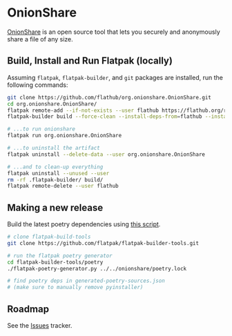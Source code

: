 # OnionShare
[OnionShare](https://onionshare.org/) is an open source tool that lets you securely and anonymously share a file of any
size.

## Build, Install and Run Flatpak (locally)

Assuming `flatpak`, `flatpak-builder`, and `git` packages are installed, run the following commands:

```sh
git clone https://github.com/flathub/org.onionshare.OnionShare.git
cd org.onionshare.OnionShare/
flatpak remote-add --if-not-exists --user flathub https://flathub.org/repo/flathub.flatpakrepo
flatpak-builder build --force-clean --install-deps-from=flathub --install --user org.onionshare.OnionShare.json

# ...to run onionshare
flatpak run org.onionshare.OnionShare

# ...to uninstall the artifact
flatpak uninstall --delete-data --user org.onionshare.OnionShare

# ...and to clean-up everything
flatpak uninstall --unused --user
rm -rf .flatpak-builder/ build/
flatpak remote-delete --user flathub
```

## Making a new release

Build the latest poetry dependencies using [this script](https://github.com/flatpak/flatpak-builder-tools/tree/master/poetry).

```sh
# clone flatpak-build-tools
git clone https://github.com/flatpak/flatpak-builder-tools.git

# run the flatpak poetry generator
cd flatpak-builder-tools/poetry
./flatpak-poetry-generator.py ../../onionshare/poetry.lock

# find poetry deps in generated-poetry-sources.json
# (make sure to manually remove pyinstaller)
```

## Roadmap

See the [Issues](https://github.com/flathub/org.onionshare.OnionShare/issues/) tracker.
